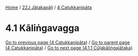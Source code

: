 
[Home](/) / [22J Jātakapāḷi](../../22J.md) / [4 Catukkanipāta](../4.md)

# 4.1 Kāliṅgavagga


[Go to previous page (4 Catukkanipāta)](../4.md) / [Go to parent page (4 Catukkanipāta)](../4.md) / [Go to next page (4.1.1 Cūḷakāliṅgajātaka)](4.1/4.1.1.md)


